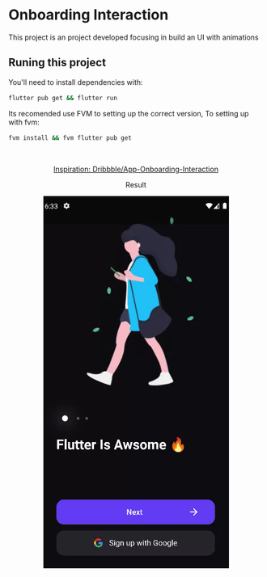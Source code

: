# Onboarding Interaction

This project is an project developed focusing in build an UI with animations

## Runing this project

You'll need to install dependencies with:

```bash
flutter pub get && flutter run
```

Its recomended use FVM to setting up the correct version,
To setting up with fvm:

```bash
fvm install && fvm flutter pub get
```

<br>
<div align="center" width="100%">
  <a href="https://dribbble.com/shots/14861156-App-Onboarding-Interaction" target=”_blank”>
    <p>Inspiration: Dribbble/App-Onboarding-Interaction</p>
  </a>
  <p>Result</p>
</div>

<div align="center" width="100%">
  <img src="./animations_app.gif"></img>
</div>
